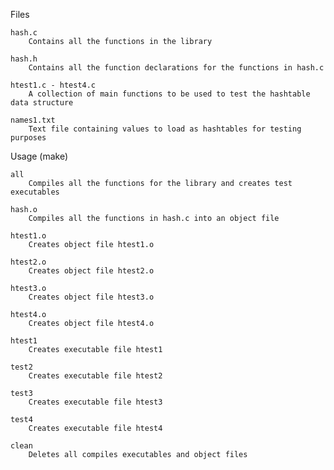 Files

    hash.c
        Contains all the functions in the library
        
    hash.h
        Contains all the function declarations for the functions in hash.c
        
    htest1.c - htest4.c
        A collection of main functions to be used to test the hashtable data structure
        
    names1.txt
        Text file containing values to load as hashtables for testing purposes

Usage (make)

    all
        Compiles all the functions for the library and creates test executables
        
    hash.o
        Compiles all the functions in hash.c into an object file
        
    htest1.o
        Creates object file htest1.o
        
    htest2.o
        Creates object file htest2.o
        
    htest3.o
        Creates object file htest3.o
        
    htest4.o
        Creates object file htest4.o
        
    htest1
        Creates executable file htest1
        
    test2
        Creates executable file htest2
        
    test3
        Creates executable file htest3
        
    test4
        Creates executable file htest4
        
    clean
        Deletes all compiles executables and object files
